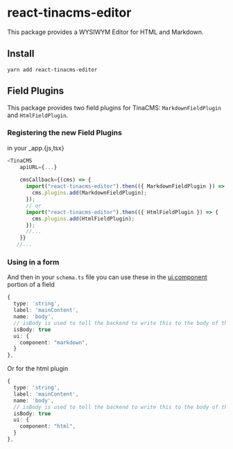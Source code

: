 # react-tinacms-editor

This package provides a WYSIWYM Editor for HTML and Markdown. 

## Install

```
yarn add react-tinacms-editor
```

## Field Plugins

This package provides two field plugins for TinaCMS: `MarkdownFieldPlugin` and `HtmlFieldPlugin`.

### Registering the new Field Plugins
in your _app.{js,tsx}
```js
<TinaCMS
    apiURL={...}
    
    cmsCallback={(cms) => {
      import("react-tinacms-editor").then(({ MarkdownFieldPlugin }) => {
        cms.plugins.add(MarkdownFieldPlugin);
      });
      // or
      import("react-tinacms-editor").then(({ HtmlFieldPlugin }) => {
        cms.plugins.add(HtmlFieldPlugin);
      });
      //...
    }}
   //... 
```

### Using in a form
And then in your `schema.ts` file you can use these in the [ui.component](https://tina.io/docs/advanced/configuring-field-plugin/#configuring-a-field-plugin) portion of a field

```ts
{
  type: 'string',
  label: 'mainContent',
  name: 'body',
  // isBody is used to tell the backend to write this to the body of the markdown or MDX file.
  isBody: true
  ui: {
    component: "markdown",
  }
},
```


Or for the html plugin

```ts
{
  type: 'string',
  label: 'mainContent',
  name: 'body',
  // isBody is used to tell the backend to write this to the body of the markdown or MDX file.
  isBody: true
  ui: {
    component: "html",
  }
},

